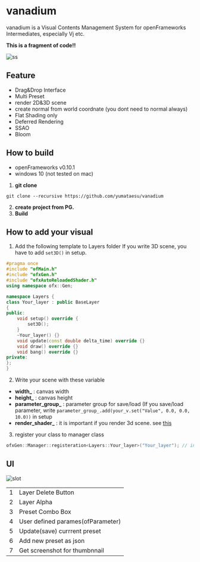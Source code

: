 # vanadium
vanadium is a Visual Contents Management System for openFrameworks Intermediates, especially Vj etc.

<b>This is a fragment of code!!</b>


![ss](https://github.com/yumataesu/vanadium/blob/master/docs/ss.png)


## Feature
* Drag&Drop Interface
* Multi Preset
* render 2D&3D scene
* create normal from world coordnate (you dont need to normal always)
* Flat Shading only
* Deferred Rendering
* SSAO
* Bloom


## How to build

* openFrameworks v0.10.1
* windows 10 (not tested on mac)

1. <b>git clone</b>
```
git clone --recursive https://github.com/yumataesu/vanadium
```

2. <b>create project from PG.</b>
3. <b>Build</b>

## How to add your visual
1. Add the following template to Layers folder
If you write 3D scene, you have to add `set3D()` in setup.

```C++
#pragma once
#include "ofMain.h"
#include "ofxGen.h"
#include "ofxAutoReloadedShader.h"
using namespace ofx::Gen;

namespace Layers {
class Your_layer : public BaseLayer
{
public:
	void setup() override {
		set3D();
	}
	~Your_layer() {}
	void update(const double delta_time) override {}
	void draw() override {}
	void bang() override {}
private:
};
}
```

2. Write your scene with these variable
* <b>width_</b> : canvas width
* <b>height_</b> : canvas height
* <b>parameter_group_</b> : parameter group for save/load
   (If you save/load parameter, write `parameter_group_.add(your_v.set("Value", 0.0, 0.0, 10.0))` in setup 
* <b>render_shader_</b> : it is important if you render 3d scene. see [this](https://github.com/yumataesu/vanadium/blob/master/src/Layers/Layer05_3d.h)


3. register your class to manager class

```C++
ofxGen::Manager::registeration<Layers::Your_layer>("Your_layer"); // in ofApp::setup

```


## UI


<div style="text-align: left;">
	
![slot](https://github.com/yumataesu/vanadium/blob/master/docs/slot2.png)

</div>


<div style="text-align: right;">
	
|   |   |
|--:|---|
| 1  | Layer Delete Button  |
|  2 |  Layer Alpha |
|  3 | Preset Combo Box  |
|  4 | User defined parames(ofParameter)  |
|  5 |  Update(save) currrent preset |
|  6 |  Add new preset as json |
|  7 |  Get screenshot for thumbnnail |
	
</div>
